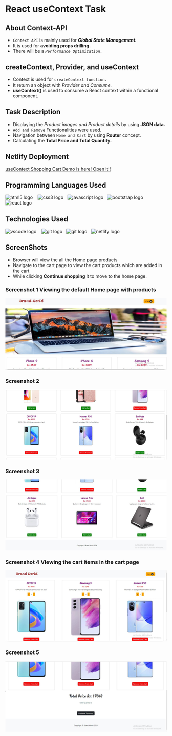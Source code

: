 # React useContext Task

## About Context-API
 
 + `Context API` is mainly used for ***Global State Management.***
 + It is used for **avoiding props drilling.**
 + There will be a  *`Performance Optimization.`*

## createContext, Provider, and useContext

 + Context is used for `createContext function.`
 + It return an object with *Provider and Consume.*
 + **useContext()** is used to consume a React context within a functional component.


## Task Description

 + Displaying the *Product images and Product details* by using **JSON data.**
 + `Add and Remove` Functionalities were used.
 + Navigation between `Home and Cart` by using **Router** concept.
 + Calculating the **Total Price and Total Quantity.**
  
## Netlify Deployment 

[useContext Shopping Cart Demo is here! Open it!!](https://usecontextapi-brand-world-shopping.netlify.app/) 

## Programming Languages Used

<div align="left" display="inline">
  <img src="https://cdn.jsdelivr.net/gh/devicons/devicon/icons/html5/html5-original.svg" height="40" alt="html5 logo"  />
  <img width="12" /><img src="https://cdn.jsdelivr.net/gh/devicons/devicon/icons/css3/css3-original.svg" height="40" alt="css3 logo"  /><img width="12" /><img src="https://cdn.jsdelivr.net/gh/devicons/devicon/icons/javascript/javascript-original.svg" height="40" alt="javascript logo"  /><img width="12" /><img src="https://cdn.jsdelivr.net/gh/devicons/devicon/icons/bootstrap/bootstrap-original.svg" height="40" alt="bootstrap logo"  /><img width="12" /> <img src="https://skillicons.dev/icons?i=react" height="40" alt="react logo"  />
</div>

## Technologies Used

<div align="left">
  <img src="https://cdn.simpleicons.org/visualstudiocode/007ACC" height="40" alt="vscode logo"  /><img width="12" /> <img src="https://cdn.simpleicons.org/git/F05032" height="40" alt="git logo"  /><img width="12" /><img src="https://cdn.simpleicons.org/github/007ACC" height="40" alt="git logo"  /><img width="12" /><img src="https://cdn.simpleicons.org/netlify/00C7B7" height="40" alt="netlify logo"  />
</div>


## ScreenShots 

 + Browser will view the all the Home page products 
 + Navigate to the cart page to view the cart products which are added in the cart
 + While clicking **Continue shopping** it to move to the home page.

### Screenshot 1  Viewing the default Home page  with products

![image](./Images/Screenshot1.JPG)

### Screenshot 2 

![image](./Images/Screenshot2.JPG)

### Screenshot 3

![image](./Images/Screenshot3.JPG)

### Screenshot 4 Viewing the cart items in the cart page 

![image](./Images/Screenshot4.JPG)

### Screenshot 5

![image](./Images/Screenshot5.JPG)


